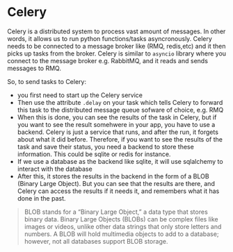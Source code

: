 # Celery

Celery is a distributed system to process vast amount of messages. In other words, it allows us to run python functions/tasks asyncronously. Celery needs to be connected to a message broker like (RMQ, redis,etc) and it then picks up tasks from the broker. Celery is similar to `asyncio` library where you connect to the message broker e.g. RabbitMQ, and it reads and sends messages to RMQ.

So, to send tasks to Celery:
* you first need to start up the Celery service
* Then use the attribute `.delay` on your task which tells Celery to forward this task to the distributed message queue sofware of choice, e.g. RMQ
* When this is done, you can see the results of the task in Celery, but if you want to see the result somehwere in your app, you have to use a backend. Celery is just a service that runs, and after the run, it forgets about what it did before. Therefore, if you want to see the results of the task and save their status, you need a backend to store these information. This could be sqlite or redis for instance.
* If we use a database as the backend like sqlite, it will use sqlalchemy to interact with the database
* After this, it stores the results in the backend in the form of a BLOB (Binary Large Object). But you can see that the results are there, and Celery can access the results if it needs it, and remembers what it has done in the past.

> BLOB stands for a “Binary Large Object,” a data type that stores binary data. Binary Large Objects (BLOBs) can be complex files like images or videos, unlike other data strings that only store letters and numbers. A BLOB will hold multimedia objects to add to a database; however, not all databases support BLOB storage.